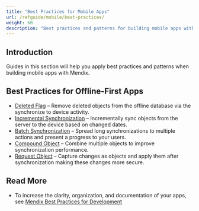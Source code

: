 ```yaml
---
title: "Best Practices for Mobile Apps"
url: /refguide/mobile/best-practices/
weight: 60
description: "Best practices and patterns for building mobile apps with Mendix."
---
```


## Introduction

Guides in this section will help you apply best practices and patterns when building mobile apps with Mendix.

## Best Practices for Offline-First Apps

* [Deleted Flag](/refguide/mobile/best-practices/deleted-flag/) – Remove deleted objects from the offline database via the synchronize to device activity.
* [Incremental Synchronization](/refguide/mobile/best-practices/incremental-synchronization/) – Incrementally sync objects from the server to the device based on changed dates.
* [Batch Synchronization](/refguide/mobile/best-practices/batch-synchronization/) – Spread long synchronizations to multiple actions and present a progress to your users.
* [Compound Object](/refguide/mobile/best-practices/compound-object/) – Combine multiple objects to improve synchronization performance.
* [Request Object](/refguide/mobile/best-practices/request-object/) – Capture changes as objects and apply them after synchronization making these changes more secure.

## Read More

* To increase the clarity, organization, and documentation of your apps, see [Mendix Best Practices for Development
](/refguide/dev-best-practices/)
